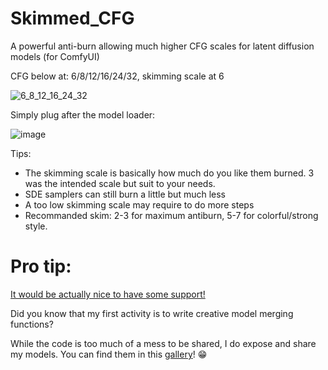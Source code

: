 # Skimmed_CFG
A powerful anti-burn allowing much higher CFG scales for latent diffusion models (for ComfyUI)

CFG below at: 6/8/12/16/24/32, skimming scale at 6

![6_8_12_16_24_32](https://github.com/user-attachments/assets/6eb4beb6-0579-4f3e-a85e-e23b6472ebae)


Simply plug after the model loader:

![image](https://github.com/user-attachments/assets/b188947c-6226-42ff-b868-e6a44bbfe590)

Tips:

- The skimming scale is basically how much do you like them burned. 3 was the intended scale but suit to your needs.
- SDE samplers can still burn a little but much less
- A too low skimming scale may require to do more steps
- Recommanded skim: 2-3 for maximum antiburn, 5-7 for colorful/strong style.



# Pro tip:

[It would be actually nice to have some support!](https://www.patreon.com/extraltodeus)

Did you know that my first activity is to write creative model merging functions?

While the code is too much of a mess to be shared, I do expose and share my models. You can find them in this [gallery](https://github.com/Extraltodeus/shared_models_galleries)! 😁
